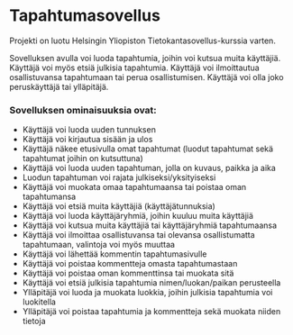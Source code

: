 # Tapahtumasovellus

Projekti on luotu Helsingin Yliopiston Tietokantasovellus-kurssia varten.

Sovelluksen avulla voi luoda tapahtumia, joihin voi kutsua muita käyttäjiä. Käyttäjä voi myös etsiä julkisia tapahtumia. Käyttäjä voi ilmoittautua osallistuvansa tapahtumaan tai perua osallistumisen. Käyttäjä voi olla joko peruskäyttäjä tai ylläpitäjä.

### Sovelluksen ominaisuuksia ovat:

- Käyttäjä voi luoda uuden tunnuksen
- Käyttäjä voi kirjautua sisään ja ulos
- Käyttäjä näkee etusivulla omat tapahtumat (luodut tapahtumat sekä tapahtumat joihin on kutsuttuna)
- Käyttäjä voi luoda uuden tapahtuman, jolla on kuvaus, paikka ja aika
- Luodun tapahtuman voi rajata julkiseksi/yksityiseksi
- Käyttäjä voi muokata omaa tapahtumaansa tai poistaa oman tapahtumansa
- Käyttäjä voi etsiä muita käyttäjiä (käyttäjätunnuksia)
- Käyttäjä voi luoda käyttäjäryhmiä, joihin kuuluu muita käyttäjiä
- Käyttäjä voi kutsua muita käyttäjiä tai käyttäjäryhmiä tapahtumaansa
- Käyttäjä voi ilmoittaa osallistuvansa tai olevansa osallistumatta tapahtumaan, valintoja voi myös muuttaa
- Käyttäjä voi lähettää kommentin tapahtumasivulle
- Käyttäjä voi poistaa kommentteja omasta tapahtumastaan
- Käyttäjä voi poistaa oman kommenttinsa tai muokata sitä
- Käyttäjä voi etsiä julkisia tapahtumia nimen/luokan/paikan perusteella
- Ylläpitäjä voi luoda ja muokata luokkia, joihin julkisia tapahtumia voi luokitella
- Ylläpitäjä voi poistaa tapahtumia ja kommentteja sekä muokata niiden tietoja
